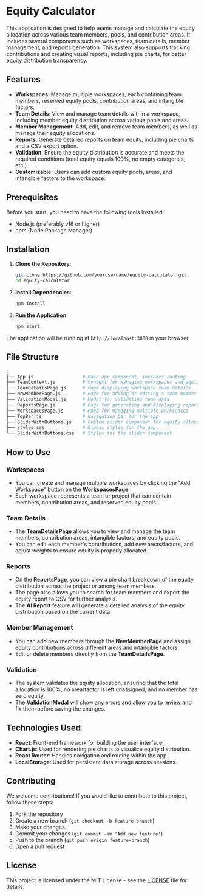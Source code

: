 # Equity Calculator

This application is designed to help teams manage and calculate the equity allocation across various team members, pools, and contribution areas. It includes several components such as workspaces, team details, member management, and reports generation. This system also supports tracking contributions and creating visual reports, including pie charts, for better equity distribution transparency.

## Features

- **Workspaces**: Manage multiple workspaces, each containing team members, reserved equity pools, contribution areas, and intangible factors.
- **Team Details**: View and manage team details within a workspace, including member equity distribution across various pools and areas.
- **Member Management**: Add, edit, and remove team members, as well as manage their equity allocations.
- **Reports**: Generate detailed reports on team equity, including pie charts and a CSV export option.
- **Validation**: Ensure the equity distribution is accurate and meets the required conditions (total equity equals 100%, no empty categories, etc.).
- **Customizable**: Users can add custom equity pools, areas, and intangible factors to the workspace.
  
## Prerequisites

Before you start, you need to have the following tools installed:

- Node.js (preferably v16 or higher)
- npm (Node Package Manager)

## Installation

1. **Clone the Repository**:
    ```bash
    git clone https://github.com/yourusername/equity-calculator.git
    cd equity-calculator
    ```

2. **Install Dependencies**:
    ```bash
    npm install
    ```

3. **Run the Application**:
    ```bash
    npm start
    ```

The application will be running at `http://localhost:3000` in your browser.

## File Structure

```bash
.
├── App.js                  # Main app component, includes routing
├── TeamContext.js          # Context for managing workspaces and equity data
├── TeamDetailsPage.js      # Page displaying workspace team details
├── NewMemberPage.js        # Page for adding or editing a team member
├── ValidationModal.js      # Modal for validating team data
├── ReportsPage.js          # Page for generating and displaying reports
├── WorkspacesPage.js       # Page for managing multiple workspaces
├── TopBar.js               # Navigation bar for the app
├── SliderWithButtons.js    # Custom slider component for equity allocation
├── styles.css              # Global styles for the app
└── SliderWithButtons.css   # Styles for the slider component
```

## How to Use

### Workspaces

- You can create and manage multiple workspaces by clicking the "Add Workspace" button on the **WorkspacesPage**.
- Each workspace represents a team or project that can contain members, contribution areas, and reserved equity pools.

### Team Details

- The **TeamDetailsPage** allows you to view and manage the team members, contribution areas, intangible factors, and equity pools.
- You can edit each member's contributions, add new areas/factors, and adjust weights to ensure equity is properly allocated.

### Reports

- On the **ReportsPage**, you can view a pie chart breakdown of the equity distribution across the project or among team members.
- The page also allows you to search for team members and export the equity report to CSV for further analysis.
- The **AI Report** feature will generate a detailed analysis of the equity distribution based on the current data.

### Member Management

- You can add new members through the **NewMemberPage** and assign equity contributions across different areas and intangible factors.
- Edit or delete members directly from the **TeamDetailsPage**.

### Validation

- The system validates the equity allocation, ensuring that the total allocation is 100%, no area/factor is left unassigned, and no member has zero equity.
- The **ValidationModal** will show any errors and allow you to review and fix them before saving the changes.

## Technologies Used

- **React**: Front-end framework for building the user interface.
- **Chart.js**: Used for rendering pie charts to visualize equity distribution.
- **React Router**: Handles navigation and routing within the app.
- **LocalStorage**: Used for persistent data storage across sessions.

## Contributing

We welcome contributions! If you would like to contribute to this project, follow these steps:

1. Fork the repository
2. Create a new branch (`git checkout -b feature-branch`)
3. Make your changes
4. Commit your changes (`git commit -am 'Add new feature'`)
5. Push to the branch (`git push origin feature-branch`)
6. Open a pull request

## License

This project is licensed under the MIT License - see the [LICENSE](LICENSE) file for details.
